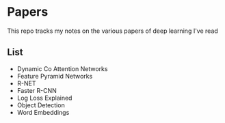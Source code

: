 # Papers

This repo tracks my notes on the various papers of deep learning I've read
## List

* Dynamic Co Attention Networks
* Feature Pyramid Networks
* R-NET
* Faster R-CNN
* Log Loss Explained
*  Object Detection
* Word Embeddings
